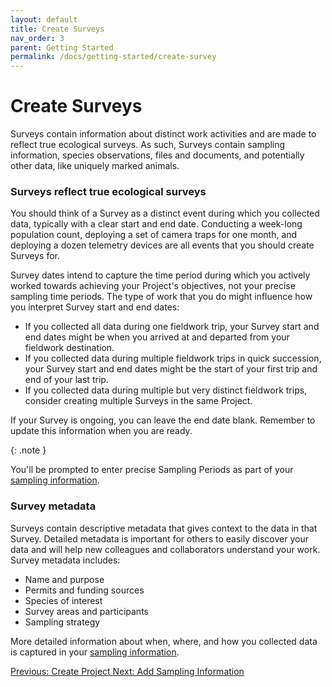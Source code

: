 ```yaml
---
layout: default
title: Create Surveys
nav_order: 3
parent: Getting Started
permalink: /docs/getting-started/create-survey
---
```


# Create Surveys

Surveys contain information about distinct work activities and are made to reflect true ecological surveys. As such, Surveys contain sampling information, species observations, files and documents, and potentially other data, like uniquely marked animals.

### Surveys reflect true ecological surveys

You should think of a Survey as a distinct event during which you collected data, typically with a clear start and end date. Conducting a week-long population count, deploying a set of camera traps for one month, and deploying a dozen telemetry devices are all events that you should create Surveys for.

Survey dates intend to capture the time period during which you actively worked towards achieving your Project's objectives, not your precise sampling time periods. The type of work that you do might influence how you interpret Survey start and end dates:

- If you collected all data during one fieldwork trip, your Survey start and end dates might be when you arrived at and departed from your fieldwork destination.
- If you collected data during multiple fieldwork trips in quick succession, your Survey start and end dates might be the start of your first trip and end of your last trip.
- If you collected data during multiple but very distinct fieldwork trips, consider creating multiple Surveys in the same Project.

If your Survey is ongoing, you can leave the end date blank. Remember to update this information when you are ready.

{: .note }

You'll be prompted to enter precise Sampling Periods as part of your [sampling information](/docs/getting-started/add-sampling-information).

### Survey metadata

Surveys contain descriptive metadata that gives context to the data in that Survey. Detailed metadata is important for others to easily discover your data and will help new colleagues and collaborators understand your work. Survey metadata includes:

- Name and purpose
- Permits and funding sources
- Species of interest
- Survey areas and participants
- Sampling strategy

More detailed information about when, where, and how you collected data is captured in your [sampling information]().

<a class="float-left" href="/docs/getting-started/create-projects">
Previous: Create Project
</a>
<a class="float-right" href="/docs/getting-started/add-sampling-information">
Next: Add Sampling Information
</a>
